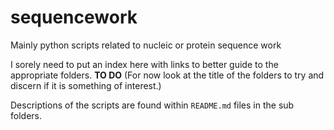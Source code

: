 sequencework
============

Mainly python scripts related to nucleic or protein sequence work

I sorely need to put an index here with links to better guide to the appropriate folders. **TO DO** (For now look at the title of the folders to try and discern if it is something of interest.)

Descriptions of the scripts are found within `README.md` files in the sub folders.


